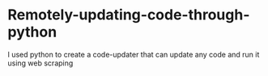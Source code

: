 # Remotely-updating-code-through-python
I used python to create a code-updater that can update any code and run it using web scraping
